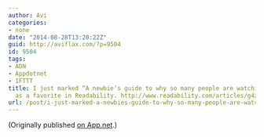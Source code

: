 ```yaml
---
author: Avi
categories:
- none
date: "2014-08-28T13:20:22Z"
guid: http://aviflax.com/?p=9504
id: 9504
tags:
- ADN
- Appdotnet
- IFTTT
title: I just marked “A newbie’s guide to why so many people are watching Twitch”
  as a favorite in Readability. http://www.readability.com/articles/g4z26vnb
url: /post/i-just-marked-a-newbies-guide-to-why-so-many-people-are-watching-twitch-as-a-favorite-in-readability-httpwww-readability-comarticlesg4z26vnb/
---
```

(Originally published [on App.net](http://alpha.app.net/aviflax/post/37623704).)